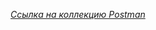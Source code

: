 [*Ссылка на коллекцию Postman*](https://app.getpostman.com/join-team?invite_code=cd714ff6595c3d8ea9b1264a710b6b65&ws=3c4c8226-9032-43e2-a54b-4cae516927dd)